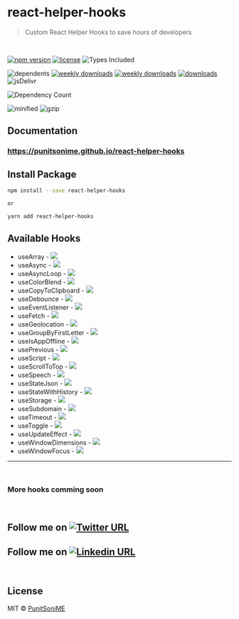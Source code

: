 # react-helper-hooks

> Custom React Helper Hooks to save hours of developers

<br />

[![npm version](https://badge.fury.io/js/react-helper-hooks.svg)][npm_url]
[![license](https://img.shields.io/npm/l/react-helper-hooks.svg)][npm_url]
![Types Included](https://badgen.net/npm/types/react-helper-hooks)

![dependents](https://badgen.net/npm/dependents/react-helper-hooks)
[![weekly downloads](https://badgen.net/npm/dw/react-helper-hooks)][npm_url]
[![weekly downloads](https://badgen.net/npm/dm/react-helper-hooks)][npm_url]
[![downloads](https://img.shields.io/npm/dt/react-helper-hooks.svg)][npm_url]
![jsDelivr](https://badgen.net/jsdelivr/hits/npm/react-helper-hooks)

![Dependency Count](https://badgen.net/bundlephobia/dependency-count/react-helper-hooks)

![minified](https://badgen.net/bundlephobia/min/react-helper-hooks)
![gzip](https://badgen.net/bundlephobia/minzip/react-helper-hooks)


[npm_url]: https://www.npmjs.org/package/react-helper-hooks

## Documentation

### https://punitsonime.github.io/react-helper-hooks


## Install Package

```bash
npm install --save react-helper-hooks

or

yarn add react-helper-hooks
```

## Available Hooks

- useArray - [![][documentation-demo]](https://punitsonime.github.io/react-helper-hooks/#useArray)
- useAsync - [![][documentation-demo]](https://punitsonime.github.io/react-helper-hooks/#useAsync)
- useAsyncLoop - [![][documentation-demo]](https://punitsonime.github.io/react-helper-hooks/#useAsyncLoop)
- useColorBlend - [![][documentation-demo]](https://punitsonime.github.io/react-helper-hooks/#useColorBlend)
- useCopyToClipboard - [![][documentation-demo]](https://punitsonime.github.io/react-helper-hooks/#useCopyToClipboard)
- useDebounce - [![][documentation-demo]](https://punitsonime.github.io/react-helper-hooks/#useDebounce)
- useEventListener - [![][documentation-demo]](https://punitsonime.github.io/react-helper-hooks/#useEventListener)
- useFetch - [![][documentation-demo]](https://punitsonime.github.io/react-helper-hooks/#useFetch)
- useGeolocation - [![][documentation-demo]](https://punitsonime.github.io/react-helper-hooks/#useGeolocation)
- useGroupByFirstLetter - [![][documentation-demo]](https://punitsonime.github.io/react-helper-hooks/#useGroupByFirstLetter)
- useIsAppOffline - [![][documentation-demo]](https://punitsonime.github.io/react-helper-hooks/#useIsAppOffline)
- usePrevious - [![][documentation-demo]](https://punitsonime.github.io/react-helper-hooks/#usePrevious)
- useScript - [![][documentation-demo]](https://punitsonime.github.io/react-helper-hooks/#useScript)
- useScrollToTop - [![][documentation-demo]](https://punitsonime.github.io/react-helper-hooks/#useScrollToTop)
- useSpeech - [![][documentation-demo]](https://punitsonime.github.io/react-helper-hooks/#useSpeech)
- useStateJson - [![][documentation-demo]](https://punitsonime.github.io/react-helper-hooks/#useStateJson)
- useStateWithHistory - [![][documentation-demo]](https://punitsonime.github.io/react-helper-hooks/#useStateWithHistory)
- useStorage - [![][documentation-demo]](https://punitsonime.github.io/react-helper-hooks/#useStorage)
- useSubdomain - [![][documentation-demo]](https://punitsonime.github.io/react-helper-hooks/#useSubdomain)
- useTimeout - [![][documentation-demo]](https://punitsonime.github.io/react-helper-hooks/#useTimeout)
- useToggle - [![][documentation-demo]](https://punitsonime.github.io/react-helper-hooks/#useToggle)
- useUpdateEffect - [![][documentation-demo]](https://punitsonime.github.io/react-helper-hooks/#useUpdateEffect)
- useWindowDimensions - [![][documentation-demo]](https://punitsonime.github.io/react-helper-hooks/#useWindowDimensions)
- useWindowFocus - [![][documentation-demo]](https://punitsonime.github.io/react-helper-hooks/#useWindowFocus)


-----------------------------

<br />

### More hooks comming soon


<br />

## Follow me on [![Twitter URL](https://img.shields.io/badge/X-000000?style=for-the-badge&logo=x&logoColor=white)](https://twitter.com/PunitSoniME)


## Follow me on [![Linkedin URL](https://img.shields.io/badge/LinkedIn-0077B5?style=for-the-badge&logo=linkedin&logoColor=white)](https://linkedin.com/in/PunitSoniME)

<br />

## License

MIT © [PunitSoniME](https://github.com/PunitSoniME)

[documentation-demo]: https://img.shields.io/badge/documentation-🚀-blue.svg
[documentation-url]: https://punitsonime.github.io/react-helper-hooks
